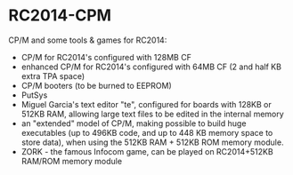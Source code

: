 # RC2014-CPM
CP/M and some tools & games for RC2014:

- CP/M for RC2014's configured with 128MB CF
- enhanced CP/M for RC2014's configured with 64MB CF (2 and half KB extra TPA space)
- CP/M booters (to be burned to EEPROM)
- PutSys
- Miguel Garcia's text editor "te", configured for boards with 128KB or 512KB RAM, allowing large text files to be edited in the internal memory
- an "extended" model of CP/M, making possible to build huge executables (up to 496KB code, and up to 448 KB memory space to store data),
when using the 512KB RAM + 512KB ROM memory module.
- ZORK - the famous Infocom game, can be played on RC2014+512KB RAM/ROM memory module
